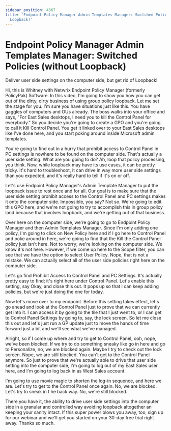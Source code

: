 ```yaml
---
sidebar_position: 4367
title: 'Endpoint Policy Manager Admin Templates Manager: Switched Policies (without
  Loopback)'
---
```


# Endpoint Policy Manager Admin Templates Manager: Switched Policies (without Loopback)

Deliver user side settings on the computer side, but get rid of Loopback!

Hi, this is Whitney with Netwrix Endpoint Policy Manager (formerly PolicyPak) Software. In this video, I'm going to show you how you can get out of the dirty, dirty business of using group policy loopback. Let me set the stage for you. I'm sure you have situations just like this. You have gaggles of computers and OUs already. The boss walks into your office and says, "For East Sales desktops, I need you to kill the Control Panel for everybody." So you decide you're going to create a GPO and you're going to call it Kill Control Panel. You get it linked over to your East Sales desktops like I've done here, and you start poking around inside Microsoft admin templates.

You're going to find out in a hurry that prohibit access to Control Panel in PC settings is nowhere to be found on the computer side. That's actually a user side setting. What are you going to do? Ah, loop that policy processing, you think. Now, while loopback may have its use cases, it can be pretty tricky. It's hard to troubleshoot, it can drive in way more user side settings than you expected, and it's really hard to tell if it's on or off.

Let's use Endpoint Policy Manager's Admin Template Manager to put the loopback issue to rest once and for all. Our goal is to make sure that the user side setting prohibit access to the Control Panel and PC settings makes it onto the computer side. Impossible, you say? Not so. We're going to edit this GPO here, and we're not going to try to accomplish this in group policy land because that involves loopback, and we're getting out of that business.

Over here on the computer side, we're going to go to Endpoint Policy Manager and then Admin Templates Manager. Since I'm only adding one policy, I'm going to click on New Policy here and if I go here to Control Panel and poke around in here, we're going to find that the Kill the Control Panel policy just isn't here. Not to worry; we're looking on the computer side. We know it's not here. However, if we come up here to the Scope filter, you can see that we have the option to select User Policy. Nope, that is not a mistake. We can actually select all of the user side policies right here on the computer side.

Let's go find Prohibit Access to Control Panel and PC Settings. It's actually pretty easy to find; it's right here under Control Panel. Let's enable this setting, say Okay, and close this out. It pops up so that I can keep adding policies, but we're just doing the one for today.

Now let's move over to my endpoint. Before this setting takes effect, let's go ahead and look at the Control Panel just to prove that we can currently get into it. I can access it by going to the tile that I just went to, or I can get to Control Panel Settings by going to, say, the lock screen. So let me close this out and let's just run a GP update just to move the hands of time forward just a bit and we'll see what we've managed.

Alright, so if I come up where and try to get to Control Panel, ooh, nope, we've been blocked. If we try to do something sneaky like go in here and go to Personalize, no, we are blocked again. Maybe I try to check out the lock screen. Nope, we are still blocked. You can't get to the Control Panel anymore. So just to prove that we're actually able to drive that user side setting into the computer side, I'm going to log out of my East Sales user here, and I'm going to log back in as West Sales account.

I'm going to use movie magic to shorten the log-in sequence, and here we are. Let's try to get to the Control Panel once again. No, we are blocked. Let's try to sneak in t he back way. No, we're still blocked.

There you have it, the ability to drive user side settings into the computer side in a granular and controlled way avoiding loopback altogether an keeping your sanity intact. If this super power blows you away, too, sign up for our webinar and we'll get you started on your 30-day free trial right away. Thanks so much.